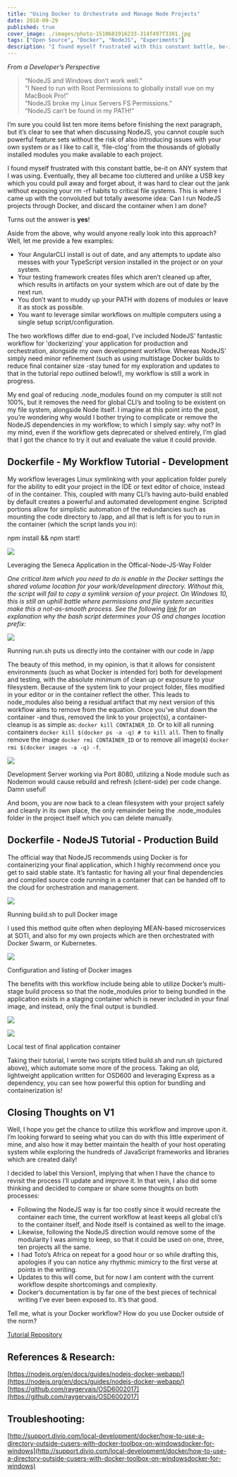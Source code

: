 ```yaml
---
title: "Using Docker to Orchestrate and Manage Node Projects"
date: 2018-09-29
published: true
cover_image: ./images/photo-1510681916233-314f497f3301.jpg
tags: ["Open Source", "Docker", "NodeJS", "Experiments"]
description: "I found myself frustrated with this constant battle, be-it on ANY system that I was using. Eventually, they all became too cluttered and unlike a USB key which you could pull away and forget about, it was hard to clear out the jank without exposing your rm -rf habits to critical file systems. This is where I came up with the convoluted but totally awesome idea: Can I run NodeJS projects through Docker, and discard the container when I am done?"
---
```


_From a Developer’s Perspective_

> “NodeJS and Windows don’t work well.”  
> “I Need to run with Root Permissions to globally install vue on my MacBook Pro!”  
> “NodeJS broke my Linux Servers FS Permissions.”  
> “NodeJS can’t be found in my PATH!”

I’m sure you could list ten more items before finishing the next paragraph, but it’s clear to see that when discussing NodeJS, you cannot couple such powerful feature sets without the risk of also introducing issues with your own system or as I like to call it, ‘file-clog’ from the thousands of globally installed modules you make available to each project.

I found myself frustrated with this constant battle, be-it on ANY system that I was using. Eventually, they all became too cluttered and unlike a USB key which you could pull away and forget about, it was hard to clear out the jank without exposing your rm -rf habits to critical file systems. This is where I came up with the convoluted but totally awesome idea: Can I run NodeJS projects through Docker, and discard the container when I am done?

Turns out the answer is **yes**!

Aside from the above, why would anyone really look into this approach? Well, let me provide a few examples:

- Your AngularCLI install is out of date, and any attempts to update also messes with your TypeScript version installed in the project or on your system.
- Your testing framework creates files which aren’t cleaned up after, which results in artifacts on your system which are out of date by the next run.
- You don’t want to muddy up your PATH with dozens of modules or leave it as stock as possible.
- You want to leverage similar workflows on multiple computers using a single setup script/configuration.

The two workflows differ due to end-goal, I’ve included NodeJS’ fantastic workflow for 'dockerizing' your application for production and orchestration, alongside my own development workflow. Whereas NodeJS’ simply need minor refinement (such as using multistage Docker builds to reduce final container size -stay tuned for my exploration and updates to that in the tutorial repo outlined below!), my workflow is still a work in progress.

My end goal of reducing .node_modules found on my computer is still not 100%, but it removes the need for global CLI’s and tooling to be existent on my file system, alongside Node itself. I imagine at this point into the post, you’re wondering why would I bother trying to complicate or remove the NodeJS dependencies in my workflow; to which I simply say: why not? In my mind, even if the workflow gets deprecated or shelved entirely, I’m glad that I got the chance to try it out and evaluate the value it could provide.

## Dockerfile - My Workflow Tutorial - Development

My workflow leverages Linux symlinking with your application folder purely for the ability to edit your project in the IDE or text editor of choice, instead of in the container. This, coupled with many CLI’s having auto-build enabled by default creates a powerful and automated development engine. Scripted portions allow for simplistic automation of the redundancies such as mounting the code directory to /app, and all that is left is for you to run in the container (which the script lands you in):

npm install && npm start!

![](./images/RayWay-Run02-1.png)

Leveraging the Seneca Application in the Offical-Node-JS-Way Folder

_One critical item which you need to do is enable in the Docker settings the shared volume location for your work/development directory. Without this, the script will fail to copy a symlink version of your project. On Windows 10, this is still an uphill battle where permissions and file system securities make this a not-as-smooth process. See the following [link](http://support.divio.com/local-development/docker/how-to-use-a-directory-outside-cusers-with-docker-toolbox-on-windowsdocker-for-windows) for an explanation why the bash script determines your OS and changes location prefix:_

![](./images/RayWay-Run03-1.png)

Running run.sh puts us directly into the container with our code in /app

The beauty of this method, in my opinion, is that it allows for consistent environments (such as what Docker is intended for) both for development and testing, with the absolute minimum of clean up or exposure to your filesystem. Because of the system link to your project folder, files modified in your editor or in the container reflect the other. This leads to node_modules also being a residual artifact that my next version of this workflow aims to remove from the equation. Once you’ve shut down the container -and thus, removed the link to your project(s), a container-cleanup is as simple as: `docker kill CONTAINER_ID`. Or to kill all running containers `docker kill $(docker ps -a -q) # to kill all`. Then to finally remove the image `docker rmi CONTAINER_ID` or to remove all image(s) `docker rmi $(docker images -a -q) -f`.

![](./images/RayWay-Run04-1.png)

Development Server working via Port 8080, utilizing a Node module such as Nodemon would cause rebuild and refresh (client-side) per code change. Damn useful!

And boom, you are now back to a clean filesystem with your project safely and cleanly in its own place, the only remainder being the .node_modules folder in the project itself which you can delete manually.

## Dockerfile - NodeJS Tutorial - Production Build

The official way that NodeJS recommends using Docker is for containerizing your final application, which I highly recommend once you get to said stable state. It’s fantastic for having all your final dependencies and compiled source code running in a container that can be handed off to the cloud for orchestration and management.

![](./images/NodeWay-Build.png)

Running build.sh to pull Docker image

I used this method quite often when deploying MEAN-based microservices at SOTI, and also for my own projects which are then orchestrated with Docker Swarm, or Kubernetes.

![](./images/NodeWay-Build02.png)

Configuration and listing of Docker images

The benefits with this workflow include being able to utilize Docker’s multi-stage build process so that the node_modules prior to being bundled in the application exists in a staging container which is never included in your final image, and instead, only the final output is bundled.

![](blob:http://raygervais.ca/87dd5ac2-52b6-4f91-b0ac-8a40f047b35e)

![](./images/NodeWay-Run02.png)

Local test of final application container

Taking their tutorial, I wrote two scripts titled build.sh and run.sh (pictured above), which automate some more of the process. Taking an old, lightweight application written for OSD600 and leveraging Express as a dependency, you can see how powerful this option for bundling and containerization is!

## Closing Thoughts on V1

Well, I hope you get the chance to utilize this workflow and improve upon it. I’m looking forward to seeing what you can do with this little experiment of mine, and also how it may better maintain the health of your host operating system while exploring the hundreds of JavaScript frameworks and libraries which are created daily!

I decided to label this Version1, implying that when I have the chance to revisit the process I’ll update and improve it. In that vein, I also did some thinking and decided to compare or share some thoughts on both processes:

- Following the NodeJS way is far too costly since it would recreate the container each time, the current workflow at least keeps all global cli’s to the container itself, and Node itself is contained as well to the image.
- Likewise, following the NodeJS direction would remove some of the modularity I was aiming to keep, so that it could be used on one, three, ten projects all the same.
- I had Toto’s Africa on repeat for a good hour or so while drafting this, apologies if you can notice any rhythmic mimicry to the first verse at points in the writing.
- Updates to this will come, but for now I am content with the current workflow despite shortcomings and complexity.
- Docker’s documentation is by far one of the best pieces of technical writing I’ve ever been exposed to. It’s that good.

Tell me, what is your Docker workflow? How do you use Docker outside of the norm?

[Tutorial Repository](https://github.com/raygervais/node-docker-workflow-tutorial)

## References & Research:

[https://nodejs.org/en/docs/guides/nodejs-docker-webapp/](https://nodejs.org/en/docs/guides/nodejs-docker-webapp/)  
[https://github.com/raygervais/OSD6002017](https://github.com/raygervais/OSD6002017)

## Troubleshooting:

[http://support.divio.com/local-development/docker/how-to-use-a-directory-outside-cusers-with-docker-toolbox-on-windowsdocker-for-windows](http://support.divio.com/local-development/docker/how-to-use-a-directory-outside-cusers-with-docker-toolbox-on-windowsdocker-for-windows)
